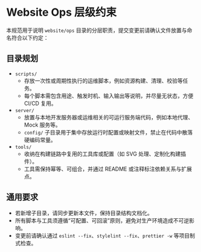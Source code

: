 # Website Ops 层级约束

本规范用于说明 `website/ops` 目录的分层职责，提交变更前请确认文件放置与命名符合以下约定：

## 目录规划

- `scripts/`
  - 存放一次性或周期性执行的运维脚本，例如资源构建、清理、校验等任务。
  - 每个脚本需包含用途、触发时机、输入输出等说明，并尽量无状态，方便 CI/CD 复用。
- `server/`
  - 放置与本地开发服务器或运维相关的可运行服务端代码，例如本地代理、Mock 服务等。
  - `config/` 子目录用于集中存放运行时配置或映射文件，禁止在代码中散落硬编码常量。
- `tools/`
  - 收纳在构建链路中复用的工具库或配置（如 SVG 处理、定制化构建插件）。
  - 工具需保持幂等、可组合，并通过 README 或注释标注依赖关系与扩展点。

## 通用要求

- 若新增子目录，请同步更新本文件，保持目录结构文档化。
- 所有脚本与工具须遵循“可配置、可回滚”原则，避免对生产环境造成不可逆影响。
- 变更前请确认通过 `eslint --fix`、`stylelint --fix`、`prettier -w` 等项目制式检查。
